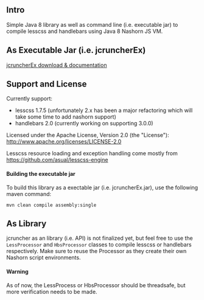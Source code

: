 ## Intro 

Simple Java 8 library as well as command line (i.e. executable jar) to compile lesscss and handlebars using Java 8 Nashorn JS VM.

## As Executable Jar (i.e. jcruncherEx)

[jcruncherEx download &amp; documentation](http://jcruncher.org/)

## Support and License
Currently support: 
- lesscss 1.7.5 (unfortunately 2.x has been a major refactoring which will take some time to add nashorn support)
- handlebars 2.0 (currently working on supporting 3.0.0)

Licensed under the Apache License, Version 2.0 (the "License"): http://www.apache.org/licenses/LICENSE-2.0

Lesscss resource loading and exception handling come mostly from https://github.com/asual/lesscss-engine

#### Building the executable jar

To build this library as a exectable jar (i.e. jcruncherEx.jar), use the following maven command:

```
mvn clean compile assembly:single
```


## As Library

jcruncher as an library (i.e. API) is not finalized yet, but feel free to use the ```LessProcessor``` and ```HbsProcessor``` classes to compile lesscss or handlebars respectively. Make sure to reuse the Processor as they create their own Nashorn script environments. 

#### Warning

As of now, the LessProcess or HbsProcessor should be threadsafe, but more verification needs to be made.
